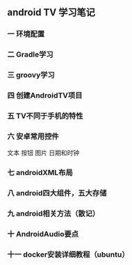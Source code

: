 ## android TV 学习笔记
### 一 环境配置
### 二 Gradle学习
### 三 groovy学习
### 四 创建AndroidTV项目
### 五 TV不同于手机的特性
### 六 安卓常用控件
文本 按钮 图片 日期和时钟
### 七 androidXML布局
### 八 android四大组件，五大存储
### 九 android相关方法（散记）
### 十 AndroidAudio要点
### 十一 docker安装详细教程（ubuntu）
